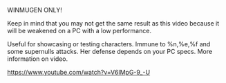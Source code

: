 WINMUGEN ONLY!

Keep in mind that you may not get the same result as this video because it will be weakened on a PC with a low performance.

Useful for showcasing or testing characters. Immune to %n,%e,%f and some supernulls attacks.
Her defense depends on your PC specs. More information on video.

https://www.youtube.com/watch?v=V6lMpG-9_-U
